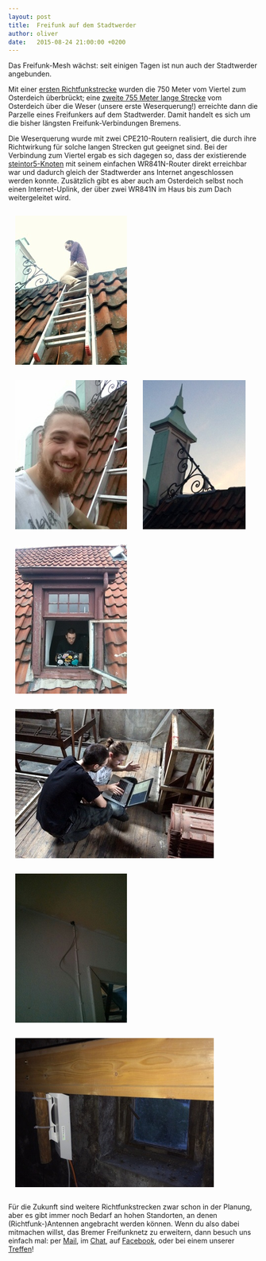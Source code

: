 ```yaml
---
layout: post
title:  Freifunk auf dem Stadtwerder
author: oliver
date:   2015-08-24 21:00:00 +0200
---
```


Das Freifunk-Mesh wächst: seit einigen Tagen ist nun auch der Stadtwerder angebunden.

Mit einer [ersten Richtfunkstrecke](https://map.bremen.freifunk.net/#!/de/map/c4e984b0d6c2-e894f629786c) wurden die 750 Meter vom Viertel zum Osterdeich überbrückt; eine [zweite 755 Meter lange Strecke](https://map.bremen.freifunk.net/#!/de/map/dc9fdb3cd2ee-c4e984b0d802) vom Osterdeich über die Weser (unsere erste Weserquerung!) erreichte dann die Parzelle eines Freifunkers auf dem Stadtwerder. Damit handelt es sich um die bisher längsten Freifunk-Verbindungen Bremens.

Die Weserquerung wurde mit zwei CPE210-Routern realisiert, die durch ihre Richtwirkung für solche langen Strecken gut geeignet sind. Bei der Verbindung zum Viertel ergab es sich dagegen so, dass der existierende [steintor5-Knoten](https://map.bremen.freifunk.net/#!/de/map/e894f629786c) mit seinem einfachen WR841N-Router direkt erreichbar war und dadurch gleich der Stadtwerder ans Internet angeschlossen werden konnte. Zusätzlich gibt es aber auch am Osterdeich selbst noch einen Internet-Uplink, der über zwei WR841N im Haus bis zum Dach weitergeleitet wird.

<img src="/blog/files/2015-08-20/osterdeich1.jpg" style="padding: 1em" />
<img src="/blog/files/2015-08-20/osterdeich2.jpg" style="padding: 1em" />
<img src="/blog/files/2015-08-20/osterdeich8.jpg" style="padding: 1em" />
<img src="/blog/files/2015-08-20/osterdeich4.jpg" style="padding: 1em" />
<img src="/blog/files/2015-08-20/osterdeich7.jpg" style="padding: 1em" />
<img src="/blog/files/2015-08-20/osterdeich3.jpg" style="padding: 1em" />
<img src="/blog/files/2015-08-20/osterdeich5.jpg" style="padding: 1em" />

Für die Zukunft sind weitere Richtfunkstrecken zwar schon in der Planung, aber es gibt immer noch Bedarf an hohen Standorten, an denen (Richtfunk-)Antennen angebracht werden können. Wenn du also dabei mitmachen willst, das Bremer Freifunknetz zu erweitern, dann besuch uns einfach mal: per [Mail](mailto:info@bremen.freifunk.net), im [Chat](https://webirc.hackint.org/#ffhb), auf [Facebook](https://www.facebook.com/FreifunkBremen), oder bei einem unserer [Treffen](/kontakt.html)! 
